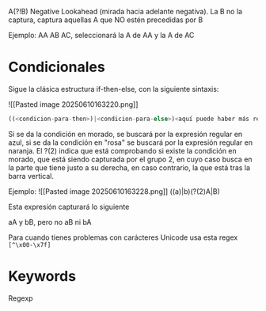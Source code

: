 A(?!B) Negative Lookahead (mirada hacia adelante negativa). La B no la captura, captura aquellas A que NO estén precedidas por B

Ejemplo: AA AB AC, seleccionará la A de AA y la A de AC

# Condicionales

Sigue la clásica estructura if-then-else, con la siguiente sintaxis:


![[Pasted image 20250610163220.png]]
```python
((<condicion-para-then>)|<condicion-para-else>)<aquí puede haber más regex>(?(2)<regex-then>|<regex-else>)
```

Si se da la condición en morado, se buscará por la expresión regular en azul, si se da la condición en "rosa" se buscará por la expresión regular en naranja. El ?(2) indica que está comprobando si existe la condición en morado, que está siendo capturada por el grupo 2, en cuyo caso busca en la parte que tiene justo a su derecha, en caso contrario, la que está tras la barra vertical.

Ejemplo:
![[Pasted image 20250610163228.png]]
((a)|b)(?(2)A|B)

Esta expresión capturará lo siguiente

aA y bB, pero no aB ni bA

Para cuando tienes problemas con carácteres Unicode usa esta regex `[^\x00-\x7f]`
# Keywords

Regexp
